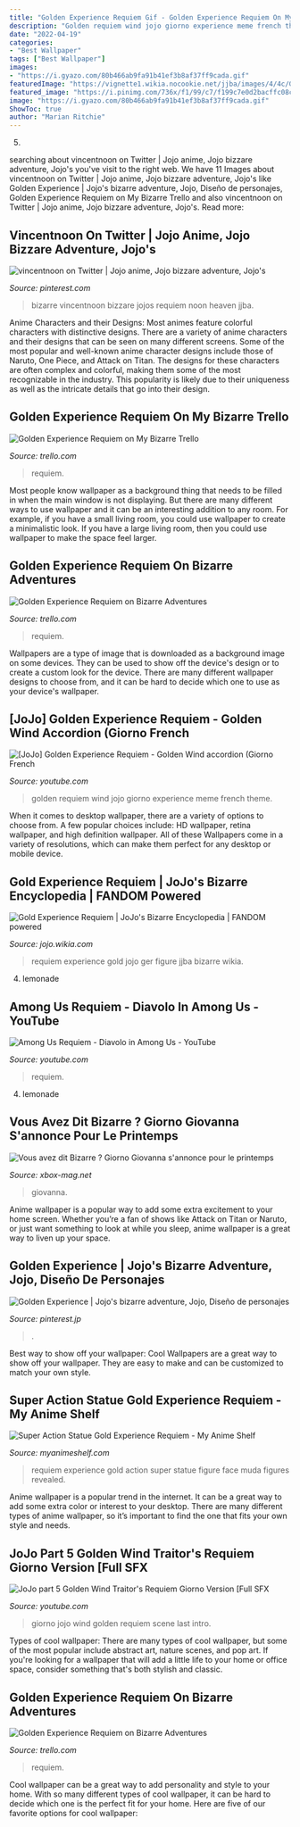 ```yaml
---
title: "Golden Experience Requiem Gif - Golden Experience Requiem On My Bizarre Trello"
description: "Golden requiem wind jojo giorno experience meme french theme"
date: "2022-04-19"
categories:
- "Best Wallpaper"
tags: ["Best Wallpaper"]
images:
- "https://i.gyazo.com/80b466ab9fa91b41ef3b8af37ff9cada.gif"
featuredImage: "https://vignette1.wikia.nocookie.net/jjba/images/4/4c/Gold_experience_requiem.jpg/revision/latest/top-crop/width/480/height/480?cb=20121026121608"
featured_image: "https://i.pinimg.com/736x/f1/99/c7/f199c7e0d2bacffc08cd8a9281b14a8e.jpg"
image: "https://i.gyazo.com/80b466ab9fa91b41ef3b8af37ff9cada.gif"
ShowToc: true
author: "Marian Ritchie"
---
```



5.

	

		
searching about vincentnoon on Twitter | Jojo anime, Jojo bizzare adventure, Jojo&#039;s you've visit to the right web. We have 11 Images about vincentnoon on Twitter | Jojo anime, Jojo bizzare adventure, Jojo&#039;s like Golden Experience | Jojo&#039;s bizarre adventure, Jojo, Diseño de personajes, Golden Experience Requiem on My Bizarre Trello and also vincentnoon on Twitter | Jojo anime, Jojo bizzare adventure, Jojo&#039;s. Read more:
		
    
## Vincentnoon On Twitter | Jojo Anime, Jojo Bizzare Adventure, Jojo&#039;s

<img loading=lazy src="https://i.pinimg.com/736x/f1/99/c7/f199c7e0d2bacffc08cd8a9281b14a8e.jpg" onerror="this.onerror=null;this.src='https://tse2.mm.bing.net/th?id=OIP.Hx2v2U37NS5zt300iAI7DwHaEK&amp;pid=15.1';" alt="vincentnoon on Twitter | Jojo anime, Jojo bizzare adventure, Jojo&#039;s">

_Source: pinterest.com_

>bizarre vincentnoon bizzare jojos requiem noon heaven jjba. 

	

Anime Characters and their Designs: Most animes feature colorful characters with distinctive designs.
There are a variety of anime characters and their designs that can be seen on many different screens. Some of the most popular and well-known anime character designs include those of Naruto, One Piece, and Attack on Titan. The designs for these characters are often complex and colorful, making them some of the most recognizable in the industry. This popularity is likely due to their uniqueness as well as the intricate details that go into their design.

    
## Golden Experience Requiem On My Bizarre Trello

<img loading=lazy src="https://gyazo.com/5378c72c8beee574c0cadfca8e702303.gif" onerror="this.onerror=null;this.src='https://tse4.mm.bing.net/th?id=OIP.pbjYlQg4V2nvVViFquXYogHaDn&amp;pid=15.1';" alt="Golden Experience Requiem on My Bizarre Trello">

_Source: trello.com_

>requiem. 

	

Most people know wallpaper as a background thing that needs to be filled in when the main window is not displaying. But there are many different ways to use wallpaper and it can be an interesting addition to any room. For example, if you have a small living room, you could use wallpaper to create a minimalistic look. If you have a large living room, then you could use wallpaper to make the space feel larger.

    
## Golden Experience Requiem On Bizarre Adventures

<img loading=lazy src="https://i.gyazo.com/80b466ab9fa91b41ef3b8af37ff9cada.gif" onerror="this.onerror=null;this.src='https://tse2.mm.bing.net/th?id=OIP.6DjxQkcn2G3fhohjlMe1QwHaGh&amp;pid=15.1';" alt="Golden Experience Requiem on Bizarre Adventures">

_Source: trello.com_

>requiem. 

	

Wallpapers are a type of image that is downloaded as a background image on some devices. They can be used to show off the device's design or to create a custom look for the device. There are many different wallpaper designs to choose from, and it can be hard to decide which one to use as your device's wallpaper.

    
## [JoJo] Golden Experience Requiem - Golden Wind Accordion (Giorno French

<img loading=lazy src="https://i.ytimg.com/vi/ncXYKqw8pl4/maxresdefault.jpg" onerror="this.onerror=null;this.src='https://tse1.mm.bing.net/th?id=OIP.h2LANLH7XMgrJ9lCEOnkOQHaEK&amp;pid=15.1';" alt="[JoJo] Golden Experience Requiem - Golden Wind accordion (Giorno French">

_Source: youtube.com_

>golden requiem wind jojo giorno experience meme french theme. 

	

When it comes to desktop wallpaper, there are a variety of options to choose from. A few popular choices include: HD wallpaper, retina wallpaper, and high definition wallpaper. All of these Wallpapers come in a variety of resolutions, which can make them perfect for any desktop or mobile device. 

    
## Gold Experience Requiem | JoJo&#039;s Bizarre Encyclopedia | FANDOM Powered

<img loading=lazy src="https://vignette1.wikia.nocookie.net/jjba/images/4/4c/Gold_experience_requiem.jpg/revision/latest/top-crop/width/480/height/480?cb=20121026121608" onerror="this.onerror=null;this.src='https://tse3.mm.bing.net/th?id=OIP.yKuXy_UAF8f4pOhzqyudJgHaHa&amp;pid=15.1';" alt="Gold Experience Requiem | JoJo&#039;s Bizarre Encyclopedia | FANDOM powered">

_Source: jojo.wikia.com_

>requiem experience gold jojo ger figure jjba bizarre wikia. 

	

4. lemonade 

    
## Among Us Requiem - Diavolo In Among Us - YouTube

<img loading=lazy src="https://i.ytimg.com/vi/jtwEFPEKyQs/maxresdefault.jpg" onerror="this.onerror=null;this.src='https://tse3.mm.bing.net/th?id=OIP.wfOUCNY_jA68UmxJJH4LFQHaEK&amp;pid=15.1';" alt="Among Us Requiem - Diavolo in Among Us - YouTube">

_Source: youtube.com_

>requiem. 

	

4. lemonade 

    
## Vous Avez Dit Bizarre ? Giorno Giovanna S&#039;annonce Pour Le Printemps

<img loading=lazy src="https://xbox-mag.net/content/thumbnails/uploads/2021/01/giorno-giovanna-tt-width-1280-height-720-bgcolor-FFFFFF.jpg" onerror="this.onerror=null;this.src='https://tse4.mm.bing.net/th?id=OIP.zUJENtUVaWzijfNkqkmDswHaEK&amp;pid=15.1';" alt="Vous avez dit Bizarre ? Giorno Giovanna s&#039;annonce pour le printemps">

_Source: xbox-mag.net_

>giovanna. 

	

Anime wallpaper is a popular way to add some extra excitement to your home screen. Whether you’re a fan of shows like Attack on Titan or Naruto, or just want something to look at while you sleep, anime wallpaper is a great way to liven up your space.

    
## Golden Experience | Jojo&#039;s Bizarre Adventure, Jojo, Diseño De Personajes

<img loading=lazy src="https://i.pinimg.com/736x/09/76/cb/0976cb9048844f525ebffe46068144e6.jpg" onerror="this.onerror=null;this.src='https://tse2.mm.bing.net/th?id=OIP.eoKf0VAlkULWRRB_FR8dBwHaKL&amp;pid=15.1';" alt="Golden Experience | Jojo&#039;s bizarre adventure, Jojo, Diseño de personajes">

_Source: pinterest.jp_

>. 

	

Best way to show off your wallpaper:
Cool Wallpapers are a great way to show off your wallpaper. They are easy to make and can be customized to match your own style.

    
## Super Action Statue Gold Experience Requiem - My Anime Shelf

<img loading=lazy src="https://myanimeshelf.com/upload/dynamic/2014-02/14/ger-22.jpg" onerror="this.onerror=null;this.src='https://tse1.mm.bing.net/th?id=OIP.VEMuWG3kjpyzf7URKLoBzwDEE-&amp;pid=15.1';" alt="Super Action Statue Gold Experience Requiem - My Anime Shelf">

_Source: myanimeshelf.com_

>requiem experience gold action super statue figure face muda figures revealed. 

	

Anime wallpaper is a popular trend in the internet. It can be a great way to add some extra color or interest to your desktop. There are many different types of anime wallpaper, so it’s important to find the one that fits your own style and needs.

    
## JoJo Part 5 Golden Wind Traitor&#039;s Requiem Giorno Version [Full SFX

<img loading=lazy src="https://i.ytimg.com/vi/wm5OA8vptLc/maxresdefault.jpg" onerror="this.onerror=null;this.src='https://tse3.mm.bing.net/th?id=OIP.OM9Gi-IUIah_MlNmJlFtZQHaEK&amp;pid=15.1';" alt="JoJo part 5 Golden Wind Traitor&#039;s Requiem Giorno Version [Full SFX">

_Source: youtube.com_

>giorno jojo wind golden requiem scene last intro. 

	

Types of cool wallpaper:
There are many types of cool wallpaper, but some of the most popular include abstract art, nature scenes, and pop art. If you're looking for a wallpaper that will add a little life to your home or office space, consider something that's both stylish and classic.

    
## Golden Experience Requiem On Bizarre Adventures

<img loading=lazy src="https://i.gyazo.com/ce00c23b020ccb78a4616d5580aacd93.gif" onerror="this.onerror=null;this.src='https://tse4.mm.bing.net/th?id=OIP.3pLdYiM51FpwpwWvm-SFfgHaEo&amp;pid=15.1';" alt="Golden Experience Requiem on Bizarre Adventures">

_Source: trello.com_

>requiem. 

	

Cool wallpaper can be a great way to add personality and style to your home. With so many different types of cool wallpaper, it can be hard to decide which one is the perfect fit for your home. Here are five of our favorite options for cool wallpaper: 

